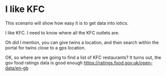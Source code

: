 # I like KFC

This scenario will show how easy it is to get data into iotics.

I like KFC. I need to know where all the KFC outlets are.

Oh did I mention, you can give twins a location, and then search within the portal
for twins close to a gps location.

OK, so where are we going to find a list of KFC restaurants?
It turns out, the gov food ratings data is good enough https://ratings.food.gov.uk/open-data/en-gb
